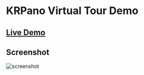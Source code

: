 # KRPano Virtual Tour Demo

## [Live Demo](https://raspkik.github.io/Prueba/tour.html)

## Screenshot

![screenshot](doc/screenshot.png)
